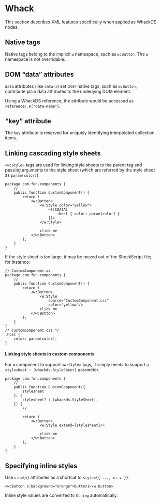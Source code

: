 # Whack

This section describes XML features specifically when applied as WhackDS nodes.

## Native tags

Native tags belong to the implicit `w` namespace, such as `w:Button`. The `w` namespace is not overridable.

## DOM “data” attributes

`data` attributes (like `data-x`) set over native tags, such as `w:Button`, contribute plain data attributes to the underlying DOM element.

Using a WhackDS reference, the attribute would be accessed as `reference!.@["data-name"]`.

## “key” attribute

The `key` attribute is reserved for uniquely identifying interpolated collection items.

## Linking cascading style sheets

`<w:Style>` tags are used for linking style sheets to the parent tag and passing arguments to the style sheet (which are referred by the style sheet as `param(color)`).

```
package com.fun.components {
    //
    public function CustomComponent() {
        return (
            <w:Button>
                <w:Style color="yellow">
                    <![CDATA[
                        :host { color: param(color) }
                    ]]>
                </w:Style>

                click me
            </w:Button>
        );
    }
}
```

If the style sheet is too large, it may be moved out of the ShockScript file; for instance:

```plain
// CustomComponent.sx
package com.fun.components {
    //
    public function CustomComponent() {
        return (
            <w:Button>
                <w:Style
                    source="CustomComponent.css"
                    color="yellow"/>
                click me
            </w:Button>
        );
    }
}
/* CustomComponent.css */
:host {
    color: param(color);
}
```

#### Linking style sheets in custom components

For a component to support `<w:Style>` tags, it simply needs to support a `stylesheet : [whackds.StyleSheet]` parameter.

```
package com.fun.components {
    //
    public function CustomComponent({
        stylesheet
    }: {
        stylesheet? : [whackds.StyleSheet],
    }) {
        //

        return (
            <w:Button>
                <w:Style extend={stylesheet}/>

                click me
            </w:Button>
        );
    }
}
```

## Specifying inline styles

Use `s:n={v}` attributes as a shortcut to `style={{ ..., n: v }}`.

```
<w:Button s:background="orange">button1</w:Button>
```

Inline style values are converted to `String` automatically.